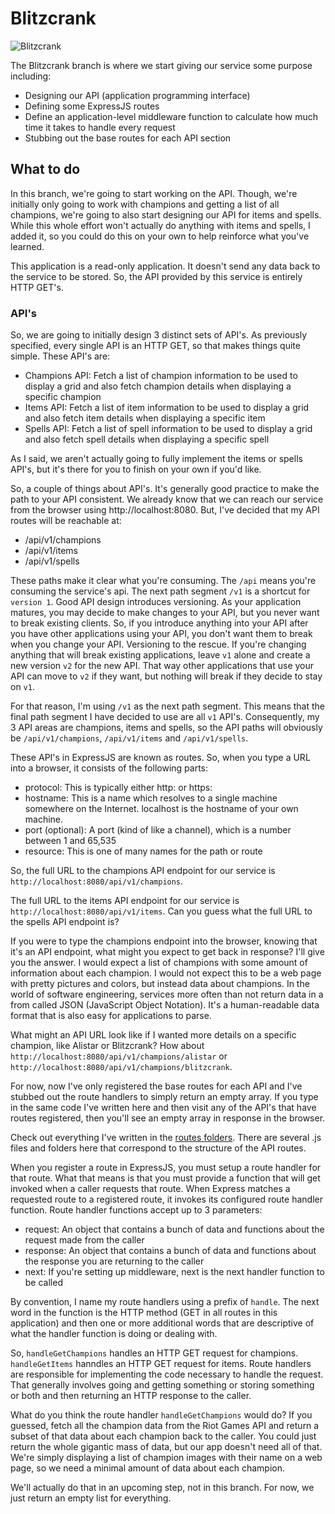 # Blitzcrank
![Blitzcrank](http://ddragon.leagueoflegends.com/cdn/12.5.1/img/champion/Blitzcrank.png)

The Blitzcrank branch is where we start giving our service some purpose including:

* Designing our API (application programming interface)
* Defining some ExpressJS routes
* Define an application-level middleware function to calculate how much time it takes to handle every request
* Stubbing out the base routes for each API section

## What to do
In this branch, we're going to start working on the API. Though, we're initially only
going to work with champions and getting a list of all champions, we're going to also
start designing our API for items and spells. While this whole effort won't actually
do anything with items and spells, I added it, so you could do this on your own to help
reinforce what you've learned.

This application is a read-only application. It doesn't send any data back to the service to
be stored. So, the API provided by this service is entirely HTTP GET's.

### API's
So, we are going to initially design 3 distinct sets of API's. As previously specified,
every single API is an HTTP GET, so that makes things quite simple. These API's are:

* Champions API: Fetch a list of champion information to be used to display a grid and also fetch champion details when displaying a specific champion 
* Items API: Fetch a list of item information to be used to display a grid and also fetch item details when displaying a specific item
* Spells API: Fetch a list of spell information to be used to display a grid and also fetch spell details when displaying a specific spell

As I said, we aren't actually going to fully implement the items or spells API's, but it's there for
you to finish on your own if you'd like.

So, a couple of things about API's. It's generally good practice to make the path to your API consistent.
We already know that we can reach our service from the browser using http://localhost:8080. But, I've decided
that my API routes will be reachable at:

* /api/v1/champions
* /api/v1/items
* /api/v1/spells

These paths make it clear what you're consuming. The ```/api``` means you're consuming the service's api.
The next path segment ```/v1``` is a shortcut for ```version 1```. Good API design introduces versioning.
As your application matures, you may decide to make changes to your API, but you never want to break existing
clients. So, if you introduce anything into your API after you have other applications using your API, you don't
want them to break when you change your API. Versioning to the rescue. If you're changing anything that will
break existing applications, leave ```v1``` alone and create a new version ```v2``` for the new API. That way
other applications that use your API can move to ```v2``` if they want, but nothing will break if they
decide to stay on ```v1```.

For that reason, I'm using ```/v1``` as the next path segment. This means that the final path segment
I have decided to use are all ```v1``` API's. Consequently, my 3 API areas are champions, items and spells, so
the API paths will obviously be ```/api/v1/champions```, ```/api/v1/items``` and ```/api/v1/spells```.

These API's in ExpressJS are known as routes. So, when you type a URL into a browser, it consists of the following parts:

* protocol: This is typically either http: or https:
* hostname: This is a name which resolves to a single machine somewhere on the Internet. localhost is the hostname of your own machine.
* port (optional): A port (kind of like a channel), which is a number between 1 and 65,535
* resource: This is one of many names for the path or route

So, the full URL to the champions API endpoint for our service is ```http://localhost:8080/api/v1/champions```.

The full URL to the items API endpoint for our service is ```http://localhost:8080/api/v1/items```. Can you guess
what the full URL to the spells API endpoint is?

If you were to type the champions endpoint into the browser, knowing that it's an API endpoint, what
might you expect to get back in response? I'll give you the answer. I would expect a list of champions with
some amount of information about each champion. I would not expect this to be a web page with pretty pictures
and colors, but instead data about champions. In the world of software engineering, services more often than not
return data in a from called JSON (JavaScript Object Notation). It's a human-readable data format
that is also easy for applications to parse.

What might an API URL look like if I wanted more details on a specific champion, like Alistar or Blitzcrank?
How about ```http://localhost:8080/api/v1/champions/alistar``` or ```http://localhost:8080/api/v1/champions/blitzcrank```.

For now, now I've only registered the base routes for each API and I've stubbed out the route
handlers to simply return an empty array. If you type in the same code I've written here and then
visit any of the API's that have routes registered, then you'll see an empty array in response in
the browser.

Check out everything I've written in the [routes folders](/lol-champion-browser-service/src/routes). There are several .js
files and folders here that correspond to the structure of the API routes.

When you register a route in ExpressJS, you must setup a route handler for that route. What that
means is that you must provide a function that will get invoked when a caller requests that route.
When Express matches a requested route to a registered route, it invokes its configured route
handler function. Route handler functions accept up to 3 parameters:

* request: An object that contains a bunch of data and functions about the request made from the caller
* response: An object that contains a bunch of data and functions about the response you are returning to the caller
* next: If you're setting up middleware, next is the next handler function to be called

By convention, I name my route handlers using a prefix of ```handle```. The next word in the function
is the HTTP method (GET in all routes in this application) and then one or more additional words
that are descriptive of what the handler function is doing or dealing with.

So, ```handleGetChampions``` handles an HTTP GET request for champions. ```handleGetItems``` hanndles
an HTTP GET request for items.  Route handlers are responsible for implementing the code necessary
to handle the request. That generally involves going and getting something or storing something or
both and then returning an HTTP response to the caller.

What do you think the route handler ```handleGetChampions``` would do? If you guessed, fetch
all the champion data from the Riot Games API and return a subset of that data about each
champion back to the caller. You could just return the whole gigantic mass of data, but
our app doesn't need all of that. We're simply displaying a list of champion images with
their name on a web page, so we need a minimal amount of data about each champion.

We'll actually do that in an upcoming step, not in this branch. For now, we just return
an empty list for everything.